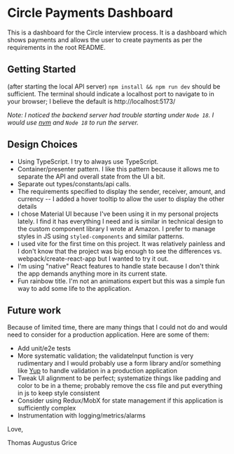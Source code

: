 # Circle Payments Dashboard

This is a dashboard for the Circle interview process. It is a dashboard which shows payments and allows the user to create payments as per the requirements in the root README.

## Getting Started
(after starting the local API server)
`npm install && npm run dev` should be sufficient. The terminal should indicate a localhost port to navigate to in your browser; I believe the default is http://localhost:5173/

*Note: I noticed the backend server had trouble starting under `Node 18`. I would use [nvm](https://github.com/nvm-sh/nvm) and `Node 18` to run the server.*

## Design Choices
- Using TypeScript. I try to always use TypeScript.
- Container/presenter pattern. I like this pattern because it allows me to separate the API and overall state from the UI a bit.
- Separate out types/constants/api calls.
- The requirements specified to display the sender, receiver, amount, and currency -- I added a hover tooltip to allow the user to display the other details
- I chose Material UI because I've been using it in my personal projects lately. I find it has everything I need and is similar in technical design to the custom component library I wrote at Amazon. I prefer to manage styles in JS using `styled-components` and similar patterns.
- I used vite for the first time on this project. It was relatively painless and I don't know that the project was big enough to see the differences vs. webpack/create-react-app but I wanted to try it out.
- I'm using "native" React features to handle state because I don't think the app demands anything more in its current state.
- Fun rainbow title. I'm not an animations expert but this was a simple fun way to add some life to the application.

## Future work
Because of limited time, there are many things that I could not do and would need to consider for a production application. Here are some of them:
- Add unit/e2e tests
- More systematic validation; the validateInput function is very rudimentary and I would probably use a form library and/or something like [Yup](https://github.com/jquense/yup) to handle validation in a production application
- Tweak UI alignment to be perfect; systematize things like padding and color to be in a theme; probably remove the css file and put everything in js to keep style consistent
- Consider using Redux/MobX for state management if this application is sufficiently complex
- Instrumentation with logging/metrics/alarms


Love,

Thomas Augustus Grice